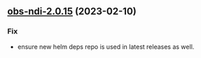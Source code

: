 

## [obs-ndi-2.0.15](https://github.com/truecharts/charts/compare/obs-ndi-2.0.14...obs-ndi-2.0.15) (2023-02-10)

### Fix

- ensure new helm deps repo is used in latest releases as well.
  
  